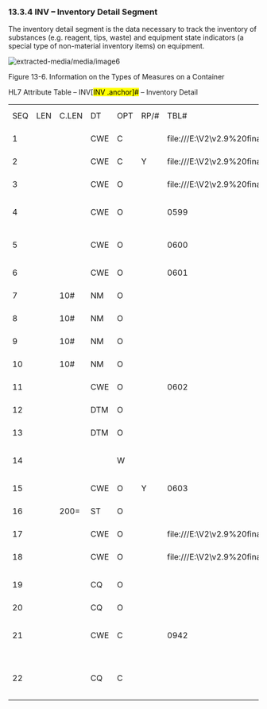 ### 13.3.4 INV – Inventory Detail Segment 

The inventory detail segment is the data necessary to track the inventory of substances (e.g. reagent, tips, waste) and equipment state indicators (a special type of non-material inventory items) on equipment.

![extracted-media/media/image6](extracted-media/media/image6.wmf)

Figure 13-6. Information on the Types of Measures on a Container

HL7 Attribute Table – INV[<mark>INV .anchor]</mark><mark>#</mark> – Inventory Detail

|     |     |     |     |     |     |     |     |     |
| --- | --- | --- | --- | --- | --- | --- | --- | --- |
| SEQ | LEN | C.LEN | DT | OPT | RP/# | TBL# | ITEM # | ELEMENT NAME |
| 1 |  |  | CWE | C |  | file:///E:\V2\v2.9%20final%20Nov%20from%20Frank\V29_CH02C_Tables.docx#HL70451[0451] | 01372 | Substance Identifier |
| 2 |  |  | CWE | C | Y | file:///E:\V2\v2.9%20final%20Nov%20from%20Frank\V29_CH02C_Tables.docx#HL70383[0383] | 01373 | Substance Status |
| 3 |  |  | CWE | O |  | file:///E:\V2\v2.9%20final%20Nov%20from%20Frank\V29_CH02C_Tables.docx#HL70384[0384] | 01374 | Substance Type |
| 4 |  |  | CWE | O |  | 0599 | 01532 | Inventory Container Identifier |
| 5 |  |  | CWE | O |  | 0600 | 01376 | Container Carrier Identifier |
| 6 |  |  | CWE | O |  | 0601 | 01377 | Position on Carrier |
| 7 |  | 10# | NM | O |  |  | 01378 | Initial Quantity |
| 8 |  | 10# | NM | O |  |  | 01379 | Current Quantity |
| 9 |  | 10# | NM | O |  |  | 01380 | Available Quantity |
| 10 |  | 10# | NM | O |  |  | 01381 | Consumption Quantity |
| 11 |  |  | CWE | O |  | 0602 | 01382 | Quantity Units |
| 12 |  |  | DTM | O |  |  | 01383 | Expiration Date/Time |
| 13 |  |  | DTM | O |  |  | 01384 | First Used Date/Time |
| 14 |  |  |  | W |  |  | 01385 | On Board Stability Duration |
| 15 |  |  | CWE | O | Y | 0603 | 01386 | Test/Fluid Identifier(s) |
| 16 |  | 200= | ST | O |  |  | 01387 | Manufacturer Lot Number |
| 17 |  |  | CWE | O |  | file:///E:\V2\v2.9%20final%20Nov%20from%20Frank\V29_CH02C_Tables.docx#HL70385[0385] | 00286 | Manufacturer Identifier |
| 18 |  |  | CWE | O |  | file:///E:\V2\v2.9%20final%20Nov%20from%20Frank\V29_CH02C_Tables.docx#HL70386[0386] | 01389 | Supplier Identifier |
| 19 |  |  | CQ | O |  |  | 01626 | On Board Stability Time |
| 20 |  |  | CQ | O |  |  | 01896 | Target Value |
| 21 |  |  | CWE | C |  | 0942 | 03488 | Equipment State Indicator Type Code |
| 22 |  |  | CQ | C |  |  | 03489 | Equipment State Indicator Value |
